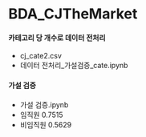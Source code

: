 # BDA_CJTheMarket

#### 카테고리 당 개수로 데이터 전처리
- cj_cate2.csv
- 데이터 전처리_가설검증_cate.ipynb

#### 가설 검증
- 가설 검증.ipynb
- 임직원 0.7515
- 비임직원 0.5629
